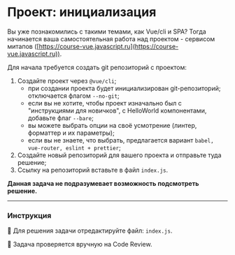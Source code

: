# Проект: инициализация

Вы уже познакомились с такими темами, как Vue/cli и SPA? Тогда начинается ваша самостоятельная работа над проектом - сервисом митапов ([https://course-vue.javascript.ru](https://course-vue.javascript.ru)).

Для начала требуется создать git репозиторий с проектом:
1. Создайте проект через `@vue/cli`;
    - при создании проекта будет инициализирован git-репозиторий; отключается флагом `--no-git`;
    - если вы не хотите, чтобы проект изначально был с "инструкциями для новичков", с HelloWorld компонентами, добавьте флаг `--bare`;
    - вы можете выбрать опции на своё усмотрение (линтер, форматтер и их параметры);
    - если вы не знаете, что выбрать, предлагается вариант `babel, vue-router, eslint + prettier`;
2. Создайте новый репозиторий для вашего проекта и отправьте туда решение;
3. Ссылку на репозиторий вставьте в файл `index.js`.

**Данная задача не подразумевает возможность подсмотреть решение.** 

---

### Инструкция

📝 Для решения задачи отредактируйте файл: `index.js`.

💬 Задача проверяется вручную на Code Review.
